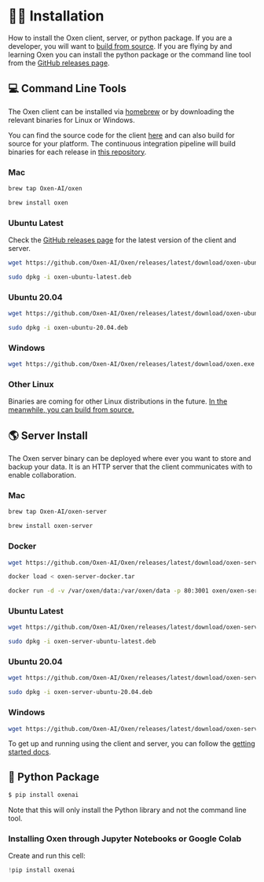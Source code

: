 
# 🧑‍💻 Installation

How to install the Oxen client, server, or python package. If you are a developer, you will want to [build from source](#building-from-source). If you are flying by and learning Oxen you can install the python package or the command line tool from the [GitHub releases page](https://github.com/Oxen-AI/Oxen/releases).

## 💻 Command Line Tools

The Oxen client can be installed via [homebrew](https://brew.sh/) or by downloading the relevant binaries for Linux or Windows.

You can find the source code for the client [here](https://github.com/Oxen-AI/Oxen) and can also build for source for your platform. The continuous integration pipeline will build binaries for each release in [this repository](https://github.com/Oxen-AI/Oxen).

### Mac

```bash
brew tap Oxen-AI/oxen
```

```bash
brew install oxen
```

### Ubuntu Latest

Check the [GitHub releases page](https://github.com/Oxen-AI/Oxen/releases) for the latest version of the client and server.

```bash
wget https://github.com/Oxen-AI/Oxen/releases/latest/download/oxen-ubuntu-latest.deb
```

```bash
sudo dpkg -i oxen-ubuntu-latest.deb
```

### Ubuntu 20.04

```bash
wget https://github.com/Oxen-AI/Oxen/releases/latest/download/oxen-ubuntu-20.04.deb
```

```bash
sudo dpkg -i oxen-ubuntu-20.04.deb
```

### Windows

```bash
wget https://github.com/Oxen-AI/Oxen/releases/latest/download/oxen.exe
```

### Other Linux

Binaries are coming for other Linux distributions in the future. [In the meanwhile, you can build from source.](#building-from-source)

## 🌎 Server Install

The Oxen server binary can be deployed where ever you want to store and backup your data. It is an HTTP server that the client communicates with to enable collaboration.

### Mac

```bash
brew tap Oxen-AI/oxen-server
```

```bash
brew install oxen-server
```

### Docker

```bash
wget https://github.com/Oxen-AI/Oxen/releases/latest/download/oxen-server-docker.tar
```

```bash
docker load < oxen-server-docker.tar
```

```bash
docker run -d -v /var/oxen/data:/var/oxen/data -p 80:3001 oxen/oxen-server:latest
```

### Ubuntu Latest

```bash
wget https://github.com/Oxen-AI/Oxen/releases/latest/download/oxen-server-ubuntu-latest.deb
```

```bash
sudo dpkg -i oxen-server-ubuntu-latest.deb
```

### Ubuntu 20.04

```bash
wget https://github.com/Oxen-AI/Oxen/releases/latest/download/oxen-server-ubuntu-20.04.deb
```

```bash
sudo dpkg -i oxen-server-ubuntu-20.04.deb
```

### Windows

```bash
wget https://github.com/Oxen-AI/Oxen/releases/latest/download/oxen-server.exe
```

To get up and running using the client and server, you can follow the [getting started docs](https://github.com/Oxen-AI/oxen-release).

## 🐍 Python Package

```bash
$ pip install oxenai
```

Note that this will only install the Python library and not the command line tool.

### Installing Oxen through Jupyter Notebooks or Google Colab

Create and run this cell:
```python
!pip install oxenai
```
